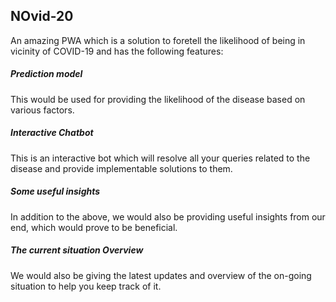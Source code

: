 ## NOvid-20


An amazing PWA which is a solution to foretell the likelihood of being 
in vicinity of COVID-19 and has the following features:

##### Prediction model
 This would be used for providing the likelihood
 of the disease based on various factors.


 
##### Interactive Chatbot

 This is an interactive bot which will resolve 
 all your queries related to the disease and provide implementable solutions to them.

  
##### Some useful insights
 In addition to the above, we would also be providing useful insights
 from our end, which would prove to be beneficial.
 
##### The current situation Overview
 We would also be giving the latest updates and overview of
 the on-going situation to help you keep track of it.
 
 
 
 
 
 


 

